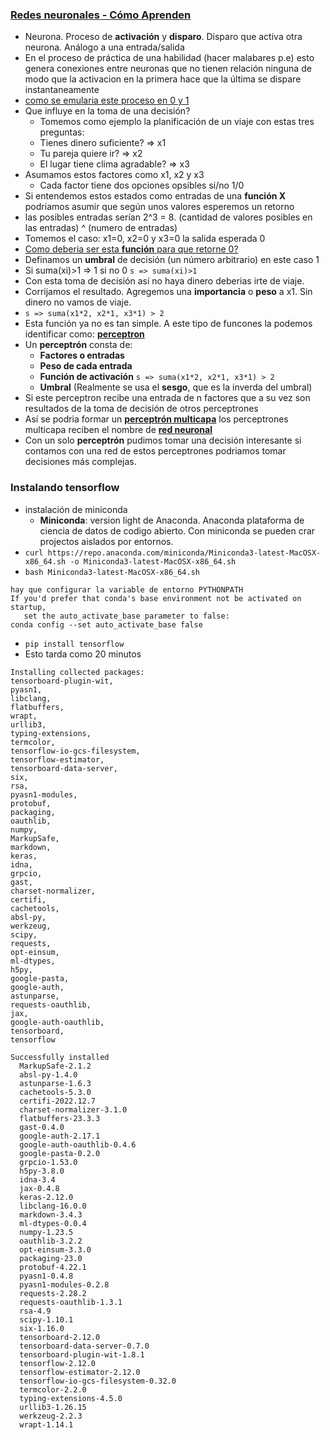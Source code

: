 
### [Redes neuronales - Cómo Aprenden](https://www.youtube.com/watch?v=CU24iC3grq8)
- Neurona. Proceso de **activación** y **disparo**. Disparo que activa otra neurona. Análogo a una entrada/salida
- En el proceso de práctica de una habilidad (hacer malabares p.e) esto genera conexiones entre neuronas que no tienen relación ninguna
de modo que la activacion en la primera hace que la última se dispare instantaneamente
- [como se emularia este proceso en 0 y 1](https://youtu.be/CU24iC3grq8?t=201)
- Que influye en la toma de una decisión?
  - Tomemos como ejemplo la planificación de un viaje con estas tres preguntas:
  - Tienes dinero suficiente?  => x1
  - Tu pareja quiere ir? => x2
  - El lugar tiene clima agradable? => x3
- Asumamos estos factores como x1, x2 y x3
  - Cada factor tiene dos opciones opsibles si/no  1/0
- Si entendemos estos estados como entradas de una **función X** podriamos asumir que según unos valores esperemos un retorno
- las posibles entradas serían 2^3 = 8.  (cantidad de valores posibles en las entradas) ^ (numero de entradas)
- Tomemos el caso: x1=0, x2=0 y x3=0 la salida esperada 0
- [Como deberia ser esta **función** para que retorne 0?](https://youtu.be/CU24iC3grq8?t=297)
- Definamos un **umbral** de decisión (un número arbitrario) en este caso 1
- Si suma(xi)>1 => 1 si no 0 `s => suma(xi)>1`
- Con esta toma de decisión así no haya dinero deberias irte de viaje.
- Corrijamos el resultado. Agregemos una **importancia** o **peso** a x1.  Sin dinero no vamos de viaje.
- `s => suma(x1*2, x2*1, x3*1) > 2`
- Esta función ya no es tan simple. A este tipo de funcones la podemos identificar como: [**perceptron**](https://youtu.be/CU24iC3grq8?t=451)
- Un **perceptrón** consta de:
  - **Factores o entradas**
  - **Peso de cada entrada**
  - **Función de activación** `s => suma(x1*2, x2*1, x3*1) > 2`
  - **Umbral** (Realmente se usa el **sesgo**, que es la inverda del umbral)
- Si este perceptron recibe una entrada de n factores que a su vez son resultados de la toma de decisión de otros perceptrones
- Así se podria formar un [**perceptrón multicapa**](https://youtu.be/CU24iC3grq8?t=510) los perceptrones multicapa reciben el nombre
de [**red neuronal**](https://youtu.be/CU24iC3grq8?t=516)
- Con un solo **perceptrón** pudimos tomar una decisión interesante si contamos con una red de estos perceptrones podriamos tomar decisiones más complejas.


### Instalando tensorflow
- instalación de miniconda
  - **Miniconda**: version light de Anaconda. Anaconda plataforma de ciencia de datos de codigo abierto. Con miniconda se pueden crar projectos
  aislados por entornos.
- `curl https://repo.anaconda.com/miniconda/Miniconda3-latest-MacOSX-x86_64.sh -o Miniconda3-latest-MacOSX-x86_64.sh`
- `bash Miniconda3-latest-MacOSX-x86_64.sh`
```
hay que configurar la variable de entorno PYTHONPATH
If you'd prefer that conda's base environment not be activated on startup, 
   set the auto_activate_base parameter to false: 
conda config --set auto_activate_base false
```
- `pip install tensorflow`
- Esto tarda como 20 minutos
```
Installing collected packages: 
tensorboard-plugin-wit,
pyasn1,
libclang,
flatbuffers,
wrapt,
urllib3,
typing-extensions,
termcolor,
tensorflow-io-gcs-filesystem,
tensorflow-estimator,
tensorboard-data-server,
six,
rsa,
pyasn1-modules,
protobuf,
packaging,
oauthlib,
numpy,
MarkupSafe,
markdown,
keras,
idna,
grpcio,
gast,
charset-normalizer,
certifi,
cachetools,
absl-py,
werkzeug,
scipy,
requests,
opt-einsum,
ml-dtypes,
h5py,
google-pasta,
google-auth,
astunparse,
requests-oauthlib,
jax,
google-auth-oauthlib,
tensorboard,
tensorflow

Successfully installed
  MarkupSafe-2.1.2
  absl-py-1.4.0
  astunparse-1.6.3
  cachetools-5.3.0
  certifi-2022.12.7
  charset-normalizer-3.1.0
  flatbuffers-23.3.3
  gast-0.4.0
  google-auth-2.17.1
  google-auth-oauthlib-0.4.6
  google-pasta-0.2.0
  grpcio-1.53.0
  h5py-3.8.0
  idna-3.4
  jax-0.4.8
  keras-2.12.0
  libclang-16.0.0
  markdown-3.4.3
  ml-dtypes-0.0.4
  numpy-1.23.5
  oauthlib-3.2.2
  opt-einsum-3.3.0
  packaging-23.0
  protobuf-4.22.1
  pyasn1-0.4.8
  pyasn1-modules-0.2.8
  requests-2.28.2
  requests-oauthlib-1.3.1
  rsa-4.9
  scipy-1.10.1
  six-1.16.0
  tensorboard-2.12.0
  tensorboard-data-server-0.7.0
  tensorboard-plugin-wit-1.8.1
  tensorflow-2.12.0
  tensorflow-estimator-2.12.0
  tensorflow-io-gcs-filesystem-0.32.0
  termcolor-2.2.0
  typing-extensions-4.5.0
  urllib3-1.26.15
  werkzeug-2.2.3
  wrapt-1.14.1
```
